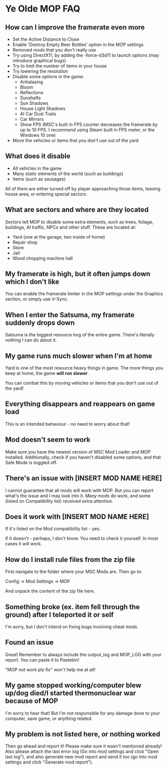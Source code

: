 # Ye Olde MOP FAQ

## How can I improve the framerate even more

- Set the Active Distance to Close
- Enable 'Destroy Empty Beer Bottles' option in the MOP settings
- Removed mods that you don't really use
- Try using DirectX11, by adding the -force-d3d11 to launch options (may introduce graphical bugs)
- Try to limit the number of items in your house
- Try lowering the resolution
- Disable some options in the game:
  - Antialasing
  - Bloom
  - Reflections
  - Sunshafts
  - Sun Shadows
  - House Light Shadows
  - AI Car Dust Trails
  - Car Mirrors
  - Show FPS (MSC's built in FPS counter decreases the framerate by up to 10 FPS. I recommend using Steam built in FPS meter, or the Windows 10 one)
- Move the vehicles or items that you don't use out of the yard

## What does it disable

- All vehicles in the game
- Many static elements of the world (such as buildings)
- Items (such as sausages)

All of them are either turned off by player approaching those items, leaving house area, or entering special sectors.

## What are sectors and where are they located

Sectors tell MOP to disable some extra elements, such as trees, foliage, buildings, AI traffic, NPCs and other stuff. These are located at:

- Yard (one at the garage, two inside of home)
- Repair shop
- Store
- Jail
- Wood chopping machine hall

## My framerate is high, but it often jumps down which I don't like

You can enable the framerate limiter in the MOP settings under the Graphics section, or simply use V-Sync.

## When I enter the Satsuma, my framerate suddenly drops down

Satsuma is the biggest resource hog of the entire game. There's literally nothing I can do about it.

## My game runs much slower when I'm at home

Yard is one of the most resource heavy things in game. The more things you keep at home, the game **will run slower**.

You can combat this by moving vehicles or items that you don't use out of the yard!

## Everything disappears and reappears on game load

This is an intended behaviour - no need to worry about that!

## Mod doesn't seem to work

Make sure you have the newest version of MSC Mod Loader and MOP installed. Additionally, check if you haven't disabled some options, and that Safe Mode is toggled off.

## There's an issue with [INSERT MOD NAME HERE]

I cannot guarantee that all mods will work with MOP. But you can report what's the issue and I may look into it. Many mods do work, and some (listed on Compatibility list) received extra attention.

## Does it work with [INSERT MOD NAME HERE]

If it's listed on the Mod compatibility list - yes.

If it doesn't - perhaps, I don't know. You need to check it yourself. In most cases it will work.

## How do I install rule files from the zip file

First navigate to the folder where your MSC Mods are. Then go to:

Config -> Mod Settings -> MOP

And unpack the content of the zip file here.

## Something broke (ex. item fell through the ground) after I teleported it or self

I'm sorry, but I don't intend on fixing bugs involving cheat mods.

## Found an issue

Great! Remember to always include the output_log and MOP_LOG with your report. You can paste it to Pastebin!

"MOP not work plz fix" won't help me at all!

## My game stopped working/computer blew up/dog died/I started thermonuclear war because of MOP

I'm sorry to hear that! But I'm not responsible for any damage done to your computer, save game, or anything related.

## My problem is not listed here, or nothing worked

Then go ahead and report it! Please make sure it wasn't mentioned already! Also please attach the last error log (Go into mod settings and click "Open last log"), and also generate new mod report and send it too (go into mod settings and click "Generate mod report").
